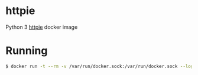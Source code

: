 httpie
======

Python 3 [httpie](https://httpie.org/) docker image


# Running

```bash
$ docker run -t --rm -v /var/run/docker.sock:/var/run/docker.sock --log-driver none ellisonleao/httpie args
```

